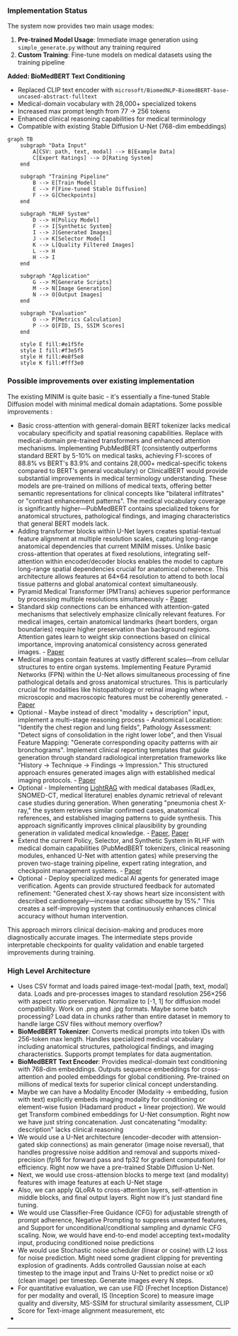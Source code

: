 ### Implementation Status
The system now provides two main usage modes:

1. **Pre-trained Model Usage**: Immediate image generation using `simple_generate.py` without any training required
2. **Custom Training**: Fine-tune models on medical datasets using the training pipeline

**Added: BioMedBERT Text Conditioning**
- Replaced CLIP text encoder with `microsoft/BiomedNLP-BiomedBERT-base-uncased-abstract-fulltext`
- Medical-domain vocabulary with 28,000+ specialized tokens
- Increased max prompt length from 77 → 256 tokens
- Enhanced clinical reasoning capabilities for medical terminology
- Compatible with existing Stable Diffusion U-Net (768-dim embeddings)

```mermaid
graph TB
    subgraph "Data Input"
        A[CSV: path, text, modal] --> B[Example Data]
        C[Expert Ratings] --> D[Rating System]
    end

    subgraph "Training Pipeline"
        B --> E[Train Model]
        E --> F[Fine-tuned Stable Diffusion]
        F --> G[Checkpoints]
    end

    subgraph "RLHF System"
        D --> H[Policy Model]
        F --> I[Synthetic System]
        I --> J[Generated Images]
        J --> K[Selector Model]
        K --> L[Quality Filtered Images]
        L --> H
        H --> I
    end

    subgraph "Application"
        G --> M[Generate Scripts]
        M --> N[Image Generation]
        N --> O[Output Images]
    end

    subgraph "Evaluation"
        O --> P[Metrics Calculation]
        P --> Q[FID, IS, SSIM Scores]
    end

    style E fill:#e1f5fe
    style I fill:#f3e5f5
    style H fill:#e8f5e8
    style K fill:#fff3e0
```

### Possible improvements over existing implementation

The existing MINIM is quite basic - it's essentially a fine-tuned Stable Diffusion model with minimal medical domain adaptations. Some possible improvements :

- Basic cross-attention with general-domain BERT tokenizer lacks medical vocabulary specificity and spatial reasoning capabilities. Replace with medical-domain pre-trained transformers and enhanced attention mechanisms. Implementing PubMedBERT (consistently outperforms standard BERT by 5-10% on medical tasks, achieving F1-scores of 88.8% vs BERT's 83.9% and contains 28,000+ medical-specific tokens compared to BERT's general vocabulary) or ClinicalBERT would provide substantial improvements in medical terminology understanding. These models are pre-trained on millions of medical texts, offering better semantic representations for clinical concepts like "bilateral infiltrates" or "contrast enhancement patterns". The medical vocabulary coverage is significantly higher—PubMedBERT contains specialized tokens for anatomical structures, pathological findings, and imaging characteristics that general BERT models lack.
- Adding transformer blocks within U-Net layers creates spatial-textual feature alignment at multiple resolution scales, capturing long-range anatomical dependencies that current MINIM misses. Unlike basic cross-attention that operates at fixed resolutions, integrating self-attention within encoder/decoder blocks enables the model to capture long-range spatial dependencies crucial for anatomical coherence. This architecture allows features at 64×64 resolution to attend to both local tissue patterns and global anatomical context simultaneously.
- Pyramid Medical Transformer (PMTrans) achieves superior performance by processing multiple resolutions simultaneously - [Paper](https://arxiv.org/pdf/2104.14702)
- Standard skip connections can be enhanced with attention-gated mechanisms that selectively emphasize clinically relevant features. For medical images, certain anatomical landmarks (heart borders, organ boundaries) require higher preservation than background regions. Attention gates learn to weight skip connections based on clinical importance, improving anatomical consistency across generated images. - [Paper](https://pubmed.ncbi.nlm.nih.gov/37896682/)
- Medical images contain features at vastly different scales—from cellular structures to entire organ systems. Implementing Feature Pyramid Networks (FPN) within the U-Net allows simultaneous processing of fine pathological details and gross anatomical structures. This is particularly crucial for modalities like histopathology or retinal imaging where microscopic and macroscopic features must be coherently generated. - [Paper](https://pubmed.ncbi.nlm.nih.gov/36042149/)
- Optional - Maybe instead of direct "modality + description" input, implement a multi-stage reasoning process - Anatomical Localization: "Identify the chest region and lung fields", Pathology Assessment: "Detect signs of consolidation in the right lower lobe", and then Visual Feature Mapping: "Generate corresponding opacity patterns with air bronchograms". Implement clinical reporting templates that guide generation through standard radiological interpretation frameworks like "History → Technique → Findings → Impression." This structured approach ensures generated images align with established medical imaging protocols. - [Paper](https://arxiv.org/abs/2506.10465)
- Optional - Implementing [LightRAG](https://lightrag.github.io/) with medical databases (RadLex, SNOMED-CT, medical literature) enables dynamic retrieval of relevant case studies during generation. When generating "pneumonia chest X-ray," the system retrieves similar confirmed cases, anatomical references, and established imaging patterns to guide synthesis. This approach significantly improves clinical plausibility by grounding generation in validated medical knowledge. - [Paper](https://academic.oup.com/bioinformatics/article/40/Supplement_1/i119/7700892?login=true), [Paper](https://arxiv.org/pdf/2402.13178)
- Extend the current Policy, Selector, and Synthetic System in RLHF with medical domain capabilities (PubMedBERT tokenizers, clinical reasoning modules, enhanced U-Net with attention gates) while preserving the proven two-stage training pipeline, expert rating integration, and checkpoint management systems. - [Paper](https://pmc.ncbi.nlm.nih.gov/articles/PMC9344209/)
- Optional - Deploy specialized medical AI agents for generated image verification. Agents can provide structured feedback for automated refinement: "Generated chest X-ray shows heart size inconsistent with described cardiomegaly—increase cardiac silhouette by 15%." This creates a self-improving system that continuously enhances clinical accuracy without human intervention.

This approach mirrors clinical decision-making and produces more diagnostically accurate images. The intermediate steps provide interpretable checkpoints for quality validation and enable targeted improvements during training.

### High Level Architecture

- Uses CSV format and loads paired image-text-modal [path, text, modal] data. Loads and pre-processes images to standard resolution 256×256 with aspect ratio preservation. Normalize to [-1, 1] for diffusion model compatibility. Work on .png and .jpg formats. Maybe some batch processing? Load data in chunks rather than entire dataset in memory to handle large CSV files without memory overflow?
- **BioMedBERT Tokenizer**: Converts medical prompts into token IDs with 256-token max length. Handles specialized medical vocabulary including anatomical structures, pathological findings, and imaging characteristics. Supports prompt templates for data augmentation.
- **BioMedBERT Text Encoder**: Provides medical-domain text conditioning with 768-dim embeddings. Outputs sequence embeddings for cross-attention and pooled embeddings for global conditioning. Pre-trained on millions of medical texts for superior clinical concept understanding.
- Maybe we can have a Modality Encoder (Modality → embedding, fusion with text) explicitly embeds imaging modality for conditioning or element-wise fusion (Hadamard product + linear projection). We would get Transform combined embeddings for U-Net consumption. Right now we have just string concatenation. Just concatenating "modality: description" lacks clinical reasoning
- We would use a U-Net architecture (encoder-decoder with attension-gated skip connections) as main generator (image noise reversal), that handles progressive noise addition and removal and supports mixed-precision (fp16 for forward pass and fp32 for gradient computation) for efficiency. Right now we have a pre-trained Stable Diffusion U-Net.
- Next, we would use cross-attension blocks to merge text (and modality) features with image features at each U-Net stage
- Also, we can apply QLoRA to cross-attention layers, self-attention in middle blocks, and final output layers. Right now it's just standard fine tuning.
- We would use Classifier-Free Guidance (CFG) for adjustable strength of prompt adherence, Negative Prompting to suppress unwanted features, and Support for unconditional/conditional sampling and dynamic CFG scaling. Now, we would have end-to-end model accepting text+modality input, producing conditioned noise predictions
- We would use Stochastic noise scheduler (linear or cosine) with L2 loss for noise prediction. Might need some gradient clipping for preventing explosion of gradinents. Adds controlled Gaussian noise at each timestep to the image input and Trains U-Net to predict noise or x0 (clean image) per timestep. Generate images every N steps.
- For quantitative evaluation, we can use FID (Frechet Inception Distance) for per modality and overall, IS (Inception Score) to measure image quality and diversity, MS-SSIM for structural similarity assessment, CLIP Score for Text-image alignment measurement, etc
- 
---
